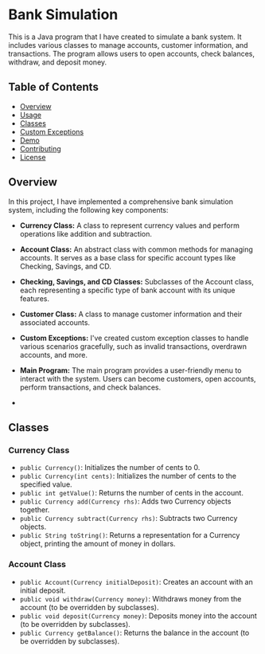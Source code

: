 # Bank Simulation

This is a Java program that I have created to simulate a bank system. It includes various classes to manage accounts, customer information, and transactions. The program allows users to open accounts, check balances, withdraw, and deposit money.

## Table of Contents

- [Overview](#overview)
- [Usage](#usage)
- [Classes](#classes)
- [Custom Exceptions](#custom-exceptions)
- [Demo](#demo)
- [Contributing](#contributing)
- [License](#license)

## Overview

In this project, I have implemented a comprehensive bank simulation system, including the following key components:

- **Currency Class:** A class to represent currency values and perform operations like addition and subtraction.

- **Account Class:** An abstract class with common methods for managing accounts. It serves as a base class for specific account types like Checking, Savings, and CD.

- **Checking, Savings, and CD Classes:** Subclasses of the Account class, each representing a specific type of bank account with its unique features.

- **Customer Class:** A class to manage customer information and their associated accounts.

- **Custom Exceptions:** I've created custom exception classes to handle various scenarios gracefully, such as invalid transactions, overdrawn accounts, and more.

- **Main Program:** The main program provides a user-friendly menu to interact with the system. Users can become customers, open accounts, perform transactions, and check balances.

- 
## Classes

### Currency Class

- `public Currency()`: Initializes the number of cents to 0.
- `public Currency(int cents)`: Initializes the number of cents to the specified value.
- `public int getValue()`: Returns the number of cents in the account.
- `public Currency add(Currency rhs)`: Adds two Currency objects together.
- `public Currency subtract(Currency rhs)`: Subtracts two Currency objects.
- `public String toString()`: Returns a representation for a Currency object, printing the amount of money in dollars.

### Account Class

- `public Account(Currency initialDeposit)`: Creates an account with an initial deposit.
- `public void withdraw(Currency money)`: Withdraws money from the account (to be overridden by subclasses).
- `public void deposit(Currency money)`: Deposits money into the account (to be overridden by subclasses).
- `public Currency getBalance()`: Returns the balance in the account (to be overridden by subclasses).



